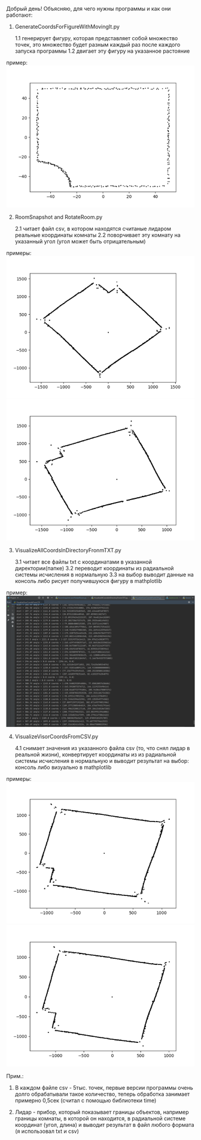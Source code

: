 Добрый день!
Объясняю, для чего нужны программы и как они работают:

1. GenerateCoordsForFigureWithMovingIt.py

    1.1 генерирует фигуру, которая представляет собой множество точек, это множество будет разным каждый раз после каждого запуска программы
    1.2 двигает эту фигуру на указанное растояние
    
пример:
     ![Пример работы программы 1](https://github.com/novik1908/CodeForCV/raw/master/image/primer1.png)
    
2. RoomSnapshot and RotateRoom.py
   
    2.1 читает файл csv, в котором находятся считаные лидаром реальные координаты комнаты
    2.2 поворчивает эту комнату на указанный угол (угол может быть отрицательным)
 
примеры:
    ![Пример работы программы 2](https://github.com/novik1908/CodeForCV/raw/master/image/primer2_1.png)
    ![Пример работы программы 2](https://github.com/novik1908/CodeForCV/raw/master/image/primer2_2.png)

3. VisualizeAllCoordsInDirectoryFronmTXT.py

    3.1 читает все файлы txt с координатами в указанной директории(папке)
    3.2 переводит координаты из радиальной системы исчисления в нормальную
    3.3 на выбор выводит данные на консоль либо рисует получившуюся фигуру в mathplotlib

пример:
    ![Пример работы программы 3](https://github.com/novik1908/CodeForCV/raw/master/image/primer3.PNG)

4. VisualizeVisorCoordsFromCSV.py

    4.1 снимает значения из указанного файла csv (то, что снял лидар в реальной жизни), конвертирует координаты из из радиальной системы исчисления в нормальную и выводит результат на выбор: консоль либо визуально в mathplotlib

примеры:
    ![Пример работы программы 4](https://github.com/novik1908/CodeForCV/raw/master/image/primer4_1.png)
    ![Пример работы программы 4](https://github.com/novik1908/CodeForCV/raw/master/image/primer4_2.png)
    
Прим.:
1. В каждом файле csv - 5тыс. точек, первые версии программы очень долго обрабатывали такое количество, теперь обработка занимает примерно 0,5сек (считал с помощью библиотеки time)

2. Лидар - прибор, который показывает границы объектов, например границы комнаты, в которой он находится, в радиальной системе координат (угол, длина) и выводит результат в файл любого формата (я использовал txt и csv)
